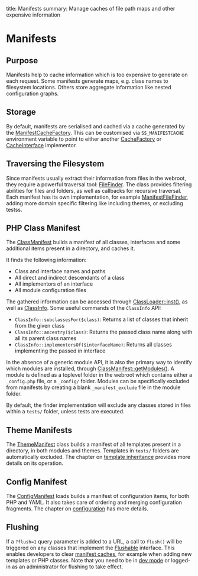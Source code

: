 title: Manifests
summary: Manage caches of file path maps and other expensive information

# Manifests

## Purpose

Manifests help to cache information which is too expensive to generate on each request.
Some manifests generate maps, e.g. class names to filesystem locations.
Others store aggregate information like nested configuration graphs.

## Storage

By default, manifests are serialised and cached via a cache generated by the [ManifestCacheFactory](api:SilverStripe\Core\Cache\ManifestCacheFactory).
This can be customised via `SS_MANIFESTCACHE` environment variable to point to either another
[CacheFactory](api:SilverStripe\Core\Cache\CacheFactory) or [CacheInterface](https://github.com/php-fig/cache/blob/master/src/CacheItemInterface.php)
implementor.

## Traversing the Filesystem

Since manifests usually extract their information from files in the webroot,
they require a powerful traversal tool: [FileFinder](api:SilverStripe\Assets\FileFinder).
The class provides filtering abilities for files and folders, as well as
callbacks for recursive traversal. Each manifest has its own implementation,
for example [ManifestFileFinder](api:SilverStripe\Core\Manifest\ManifestFileFinder), adding more domain specific filtering
like including themes, or excluding testss.

## PHP Class Manifest

The [ClassManifest](api:SilverStripe\Core\Manifest\ClassManifest) builds a manifest of all classes, interfaces and some
additional items present in a directory, and caches it.

It finds the following information:

 * Class and interface names and paths
 * All direct and indirect descendants of a class
 * All implementors of an interface
 * All module configuration files

The gathered information can be accessed through [ClassLoader::inst()](api:SilverStripe\Core\Manifest\ClassLoader::inst()),
as well as [ClassInfo](api:SilverStripe\Core\ClassInfo). Some useful commands of the `ClassInfo` API:

 * `ClassInfo::subclassesFor($class)`: Returns a list of classes that inherit from the given class
 * `ClassInfo::ancestry($class)`: Returns the passed class name along with all its parent class names
 * `ClassInfo::implementorsOf($interfaceName)`: Returns all classes implementing the passed in interface

In the absence of a generic module API, it is also the primary way to identify
which modules are installed, through [ClassManifest::getModules()](api:SilverStripe\Core\Manifest\ClassManifest::getModules()).
A module is defined as a toplevel folder in the webroot which contains
either a `_config.php` file, or a `_config/` folder. Modules can be specifically
excluded from manifests by creating a blank `_manifest_exclude` file in the module folder.

By default, the finder implementation will exclude any classes stored in files within
a `tests/` folder, unless tests are executed.

## Theme Manifests

The [ThemeManifest](api:SilverStripe\View\ThemeManifest) class builds a manifest of all templates present in a directory,
in both modules and themes. Templates in `tests/` folders are automatically excluded.
The chapter on [template inheritance](../templates/template_inheritance) provides more details
on its operation.

## Config Manifest

The [ConfigManifest](api:ConfigManifest) loads builds a manifest of configuration items,
for both PHP and YAML. It also takes care of ordering and merging configuration fragments.
The chapter on [configuration](../configuration) has more details.

## Flushing

If a `?flush=1` query parameter is added to a URL, a call to `flush()` will be triggered
on any classes that implement the [Flushable](flushable) interface.
This enables developers to clear [manifest caches](manifests),
for example when adding new templates or PHP classes.
Note that you need to be in [dev mode](/getting_started/environment_management)
or logged-in as an administrator for flushing to take effect.
